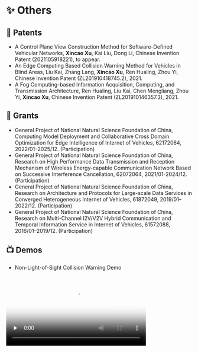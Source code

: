 # ✨ Others

## 📄 Patents

- A Control Plane View Construction Method for Software-Defined Vehicular Networks, **Xincao Xu**, Kai Liu, Dong Li, Chinese Invention Patent (2021105918221), to appear.
- An Edge Computing Based Collision Warning Method for Vehicles in Blind Areas, Liu Kai, Zhang Lang, **Xincao Xu**, Ren Hualing, Zhou Yi, Chinese Invention Patent (ZL201910418745.2), 2021.
- A Fog Computing-based Information Acquisition, Computing, and Transmission Architecture, Ren Hualing, Liu Kai, Chen Mengliang, Zhou Yi, **Xincao Xu**, Chinese Invention Patent (ZL201910146357.3), 2021.

## 🚧 Grants

- General Project of National Natural Science Foundation of China, Computing Model Deployment and Collaborative Cross Domain Optimization for Edge Intelligence of Internet of Vehicles, 62172064, 2022/01–2025/12. (Participation)
- General Project of National Natural Science Foundation of China, Research on High Performance Data Transmission and Reception Mechanism of Wireless Energy-capable Communication Network Based on Successive Interference Cancellation, 62072064, 2021/01-2024/12. (Participation)
- General Project of National Natural Science Foundation of China, Research on Architecture and Protocols for Large-scale Data Services in Converged Heterogeneous Internet of Vehicles, 61872049, 2019/01–2022/12. (Participation)
- General Project of National Natural Science Foundation of China, Research on Multi-Channel I2V/V2V Hybrid Communication and Temporal Information Service in Internet of Vehicles, 61572088, 2016/01–2019/12. (Participation)

## 📺 Demos

- Non-Light-of-Sight Collision Warning Demo
<video id="video" width="75%" controls="" preload="none" poster="https://neardws-1257861591.cos.ap-shanghai.myqcloud.com/2022/09/20220914065946collision_warning883.png">
      <source id="mp4" src="https://neardws-1257861591.cos.ap-shanghai.myqcloud.com/2022/09/20220914061800超视距碰撞预警应用场景889.mp4" type="video/mp4">
      <p>Your user agent does not support the HTML5 Video element.</p>
</video>
